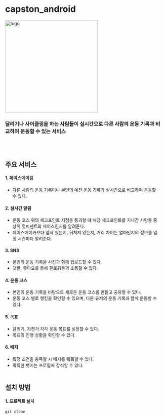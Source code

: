 # capston_android
<img src="https://user-images.githubusercontent.com/71811692/202941948-008517ae-fb40-46dd-97d5-824fccca10e0.png" width="300px" title="logo"></img>
### 달리기나 사이클링을 하는 사람들이 실시간으로 다른 사람의 운동 기록과 비교하며 운동할 수 있는 서비스
</br></br>

## 주요 서비스
#### 1. 페이스메이킹
- 다른 사람의 운동 기록이나 본인의 예전 운동 기록과 실시간으로 비교하며 운동할 수 있다.
#### 2. 실시간 알림
- 운동 코스 위의 체크포인트 지점을 통과할 떄 해당 체크포인트를 지나간 사람들 중 상위 몇퍼센트의 페이스인지를 알려준다.
- 페이스메이커보다 앞서 있는지, 뒤쳐져 있는지, 거리 차이는 얼마인지의 정보를 일정 시간마다 알려준다.
#### 3. SNS
- 본인의 운동 기록을 사진과 함께 업로드할 수 있다.
- 댓글, 좋아요를 통해 팔로워들과 소통할 수 있다.
#### 4. 운동 코스
- 본인의 운동 기록을 바탕으로 새로운 운동 코스를 만들고 공유할 수 있다.
- 운동 코스 별로 랭킹을 확인할 수 있으며, 다른 유저의 운동 기록과 함께 운동할 수 있다.
#### 5. 목표
- 달리기, 자전거 각각 운동 목표를 설정할 수 있다.
- 목표의 진행 상황을 확인할 수 있다.
#### 6. 배지
- 특정 조건을 충족할 시 배지를 획득할 수 있다.
- 획득한 뱃지는 프로필에 장식할 수 있다.
</br></br>

## 설치 방법
#### 1. 프로젝트 설치
    
    git clone 
